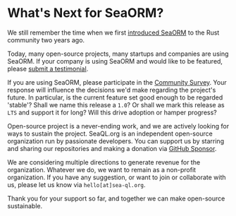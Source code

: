 # What's Next for SeaORM?

We still remember the time when we first [introduced SeaORM](https://www.sea-ql.org/blog/2021-09-20-introducing-sea-orm/) to the Rust community two years ago.

Today, many open-source projects, many startups and companies are using SeaORM. If your company is using SeaORM and would like to be featured, please [submit a testimonial](https://forms.office.com/r/YbeqfTAgkJ).

If you are using SeaORM, please participate in the [Community Survey](https://www.sea-ql.org/community-survey). Your response will influence the decisions we'd make regarding the project's future. In particular, is the current feature set good enough to be regarded 'stable'? Shall we name this release a `1.0`? Or shall we mark this release as `LTS` and support it for long? Will this drive adoption or hamper progress?

Open-source project is a never-ending work, and we are actively looking for ways to sustain the project. SeaQL.org is an independent open-source organization run by passionate developers. You can support us by starring and sharing our repositories and making a donation via [GitHub Sponsor](https://github.com/sponsors/SeaQL).

We are considering multiple directions to generate revenue for the organization. Whatever we do, we want to remain as a non-profit organization. If you have any suggestion, or want to join or collaborate with us, please let us know via `hello[at]sea-ql.org`.

Thank you for your support so far, and together we can make open-source sustainable.